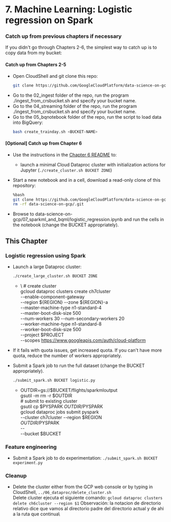 # 7. Machine Learning: Logistic regression on Spark

### Catch up from previous chapters if necessary
If you didn't go through Chapters 2-6, the simplest way to catch up is to copy data from my bucket:

#### Catch up from Chapters 2-5
* Open CloudShell and git clone this repo:
    ```sh
    git clone https://github.com/GoogleCloudPlatform/data-science-on-gcp
    ```
* Go to the 02_ingest folder of the repo, run the program ./ingest_from_crsbucket.sh and specify your bucket name.
* Go to the 04_streaming folder of the repo, run the program ./ingest_from_crsbucket.sh and specify your bucket name.
* Go to the 05_bqnotebook folder of the repo, run the script to load data into BigQuery:
	```sh
	bash create_trainday.sh <BUCKET-NAME>
	```

#### [Optional] Catch up from Chapter 6
* Use the instructions in the <a href="../06_dataproc/README.md">Chapter 6 README</a> to:
  * launch a minimal Cloud Dataproc cluster with initialization actions for Jupyter (`./create_cluster.sh BUCKET ZONE`)

* Start a new notebook and in a cell, download a read-only clone of this repository:
    ```bash
    %bash
    git clone https://github.com/GoogleCloudPlatform/data-science-on-gcp
    rm -rf data-science-on-gcp/.git
    ```
* Browse to data-science-on-gcp/07_sparkml_and_bqml/logistic_regression.ipynb
  and run the cells in the notebook (change the BUCKET appropriately).

## This Chapter
### Logistic regression using Spark
* Launch a large Dataproc cluster:
    ```sh
    ./create_large_cluster.sh BUCKET ZONE
    ```
    * \ # create cluster \
	 gcloud dataproc clusters create ch7cluster \
		--enable-component-gateway \
		--region ${REGION} --zone ${REGION}-a \
		--master-machine-type n1-standard-4 \
		--master-boot-disk-size 500 \
		--num-workers 30 --num-secondary-workers 20 \
		--worker-machine-type n1-standard-8 \
		--worker-boot-disk-size 500 \
		--project $PROJECT \
		--scopes https://www.googleapis.com/auth/cloud-platform

    
* If it fails with quota issues, get increased quota. If you can't have more quota, 
  reduce the number of workers appropriately.

* Submit a Spark job to run the full dataset (change the BUCKET appropriately).
    ```sh
    ./submit_spark.sh BUCKET logistic.py
    ```
    * OUTDIR=gs://$BUCKET/flights/sparkmloutput \
        gsutil -m rm -r $OUTDIR \
			\# submit to existing cluster \
			gsutil cp $PYSPARK $OUTDIR/$PYSPARK \
			gcloud dataproc jobs submit pyspark \
			    --cluster ch7cluster --region $REGION \
			    $OUTDIR/$PYSPARK \
			    -- \
			    --bucket $BUCKET

  
### Feature engineering
* Submit a Spark job to do experimentation: `./submit_spark.sh BUCKET experiment.py`

### Cleanup
* Delete the cluster either from the GCP web console or by typing in CloudShell, `../06_dataproc/delete_cluster.sh`\
Delete cluster ejecuta el siguiente comando: `gcloud dataproc clusters delete ch6cluster --region $1`
Observación: la notacion de directorio relativo dice que vamos al directorio padre del directorio actual y de ahi a la ruta que continua\
